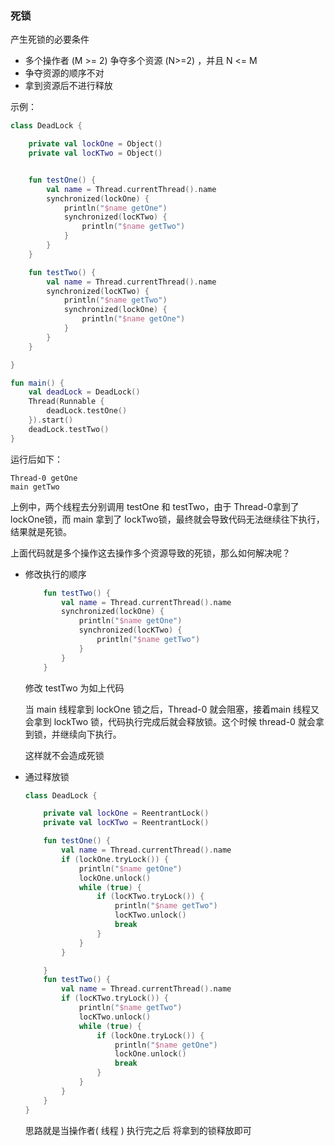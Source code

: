 ### 死锁

产生死锁的必要条件

- 多个操作者 (M >= 2) 争夺多个资源 (N>=2) ，并且 N <= M
- 争夺资源的顺序不对
- 拿到资源后不进行释放

示例：

```kotlin
class DeadLock {

    private val lockOne = Object()
    private val locKTwo = Object()


    fun testOne() {
        val name = Thread.currentThread().name
        synchronized(lockOne) {
            println("$name getOne")
            synchronized(locKTwo) {
                println("$name getTwo")
            }
        }
    }

    fun testTwo() {
        val name = Thread.currentThread().name
        synchronized(locKTwo) {
            println("$name getTwo")
            synchronized(lockOne) {
                println("$name getOne")
            }
        }
    }

}

fun main() {
    val deadLock = DeadLock()
    Thread(Runnable {
        deadLock.testOne()
    }).start()
    deadLock.testTwo()
}
```

运行后如下：

```
Thread-0 getOne
main getTwo
```

上例中，两个线程去分别调用 testOne 和 testTwo，由于 Thread-0拿到了 lockOne锁，而 main 拿到了 lockTwo锁，最终就会导致代码无法继续往下执行，结果就是死锁。

上面代码就是多个操作这去操作多个资源导致的死锁，那么如何解决呢？

- 修改执行的顺序

  ```kotlin
      fun testTwo() {
          val name = Thread.currentThread().name
          synchronized(lockOne) {
              println("$name getOne")
              synchronized(locKTwo) {
                  println("$name getTwo")
              }
          }
      }
  ```

  修改 testTwo 为如上代码

  当 main 线程拿到  lockOne 锁之后，Thread-0 就会阻塞，接着main 线程又会拿到 lockTwo 锁，代码执行完成后就会释放锁。这个时候 thread-0 就会拿到锁，并继续向下执行。

  这样就不会造成死锁

- 通过释放锁

  ```kotlin
  class DeadLock {
  
      private val lockOne = ReentrantLock()
      private val locKTwo = ReentrantLock()
  
      fun testOne() {
          val name = Thread.currentThread().name
          if (lockOne.tryLock()) {
              println("$name getOne")
              lockOne.unlock()
              while (true) {
                  if (locKTwo.tryLock()) {
                      println("$name getTwo")
                      locKTwo.unlock()
                      break
                  }
              }
          }
  
      }
      fun testTwo() {
          val name = Thread.currentThread().name
          if (locKTwo.tryLock()) {
              println("$name getTwo")
              locKTwo.unlock()
              while (true) {
                  if (lockOne.tryLock()) {
                      println("$name getOne")
                      lockOne.unlock()
                      break
                  }
              }
          }
      }
  }
  ```

  思路就是当操作者( 线程 ) 执行完之后 将拿到的锁释放即可



